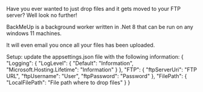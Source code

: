 Have you ever wanted to just drop files and it gets moved to your FTP server?
Well look no further!

BackMeUp is a background worker written in .Net 8 that can be run on any windows 11 machines.

It will even email you once all your files has been uploaded.

Setup:
update the appsettings.json file with the following information:
{
  "Logging": {
    "LogLevel": {
      "Default": "Information",
      "Microsoft.Hosting.Lifetime": "Information"
    }
  },
  "FTP": {
    "ftpServerUri": "FTP URL",
    "ftpUsername": "User",
    "ftpPassword": "Password"
  },
  "FilePath": {
    "LocalFilePath": "File path where to drop files"
  }
}

